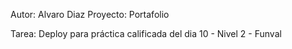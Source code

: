 Autor: Alvaro Diaz
Proyecto: Portafolio

Tarea: Deploy para práctica calificada del dia 10 - Nivel 2 - Funval